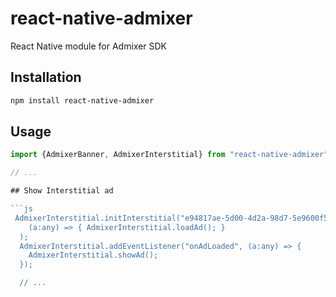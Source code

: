 # react-native-admixer

React Native module for Admixer SDK

## Installation

```sh
npm install react-native-admixer
```

## Usage

```js
import {AdmixerBanner, AdmixerInterstitial} from "react-native-admixer";

// ...

## Show Interstitial ad

```js
 AdmixerInterstitial.initInterstitial("e94817ae-5d00-4d2a-98d7-5e9600f55ad6").then(
    (a:any) => { AdmixerInterstitial.loadAd(); }
  );
  AdmixerInterstitial.addEventListener("onAdLoaded", (a:any) => {
    AdmixerInterstitial.showAd();
  });

  // ...

